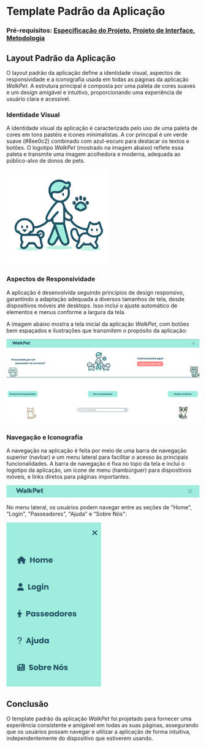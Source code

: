 # Template Padrão da Aplicação

### Pré-requisitos: [Especificação do Projeto](2-Especificação%20do%20Projeto.md), [Projeto de Interface](3-Projeto%20de%20Interface.md), [Metodologia](4-Metodologia.md)

## Layout Padrão da Aplicação
O layout padrão da aplicação define a identidade visual, aspectos de responsividade e a iconografia usada em todas as páginas da aplicação *WalkPet*. A estrutura principal é composta por uma paleta de cores suaves e um design amigável e intuitivo, proporcionando uma experiência de usuário clara e acessível.

### Identidade Visual
A identidade visual da aplicação é caracterizada pelo uso de uma paleta de cores em tons pastéis e ícones minimalistas. A cor principal é um verde suave (#8ee0c2) combinado com azul-escuro para destacar os textos e botões. O logotipo *WalkPet* (mostrado na imagem abaixo) reflete essa paleta e transmite uma imagem acolhedora e moderna, adequada ao público-alvo de donos de pets.

![Logo](./img/Logo.PNG)

### Aspectos de Responsividade
A aplicação é desenvolvida seguindo princípios de design responsivo, garantindo a adaptação adequada a diversos tamanhos de tela, desde dispositivos móveis até desktops. Isso inclui o ajuste automático de elementos e menus conforme a largura da tela.

A imagem abaixo mostra a tela inicial da aplicação *WalkPet*, com botões bem espaçados e ilustrações que transmitem o propósito da aplicação:

![Página Inicial](./img/HomePage.PNG)

### Navegação e Iconografia
A navegação na aplicação é feita por meio de uma barra de navegação superior (navbar) e um menu lateral para facilitar o acesso às principais funcionalidades. A barra de navegação é fixa no topo da tela e inclui o logotipo da aplicação, um ícone de menu (hambúrguer) para dispositivos móveis, e links diretos para páginas importantes.

![Barra de Navegação](./img/Navbar.PNG)

No menu lateral, os usuários podem navegar entre as seções de "Home", "Login", "Passeadores", "Ajuda" e "Sobre Nós":

![Menu Lateral](./img/MenuLateral.PNG)

## Conclusão
O template padrão da aplicação *WalkPet* foi projetado para fornecer uma experiência consistente e amigável em todas as suas páginas, assegurando que os usuários possam navegar e utilizar a aplicação de forma intuitiva, independentemente do dispositivo que estiverem usando.

